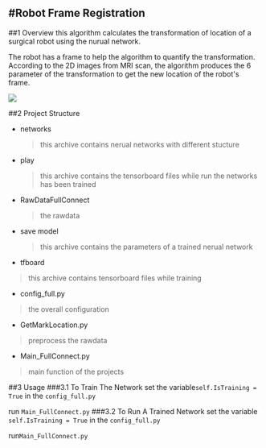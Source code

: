#Robot Frame Registration
-----
##1 Overview
this algorithm calculates the transformation of location of a surgical robot using the nurual network.

The robot has a frame to help the algorithm to quantify the transformation. According to the 2D images from MRI scan, the algorithm produces the 6 parameter of the transformation to get the new location of the robot's frame.

![](https://pandao.github.io/editor.md/images/logos/editormd-logo-180x180.png)

##2 Project Structure
- networks
  > this archive contains nerual networks with different stucture
- play
  > this archive contains the tensorboard files while run the networks has been trained
- RawDataFullConnect
  >the rawdata
- save model 
  >this archive contains the parameters of a trained nerual network
- tfboard
> this archive contains tensorboard files while training
- config_full.py
> the overall configuration
- GetMarkLocation.py
> preprocess the rawdata
- Main_FullConnect.py
> main function of the projects

##3 Usage
###3.1 To Train The Network
set the variable`self.IsTraining = True` in the `config_full.py`

run `Main_FullConnect.py`
###3.2 To Run A Trained Network
set the variable `self.IsTraining = True` in the `config_full.py`

run`Main_FullConnect.py`



